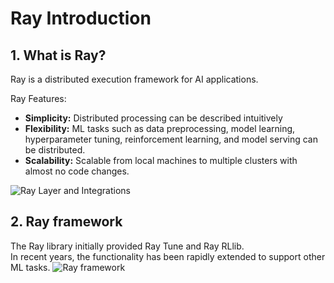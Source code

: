 # Ray Introduction

## 1. What is Ray?

Ray is a distributed execution framework for AI applications.

Ray Features:

- **Simplicity:** Distributed processing can be described intuitively
- **Flexibility:** ML tasks such as data preprocessing, model learning, hyperparameter tuning, reinforcement learning, and model serving can be distributed.
- **Scalability:** Scalable from local machines to multiple clusters with almost no code changes.

![Ray Layer and Integrations](https://raw.githubusercontent.com/maxpumperla/learning_ray/main/notebooks/images/chapter_01/ray_layers.png)

## 2. Ray framework

The Ray library initially provided Ray Tune and Ray RLlib.  
In recent years, the functionality has been rapidly extended to support other ML tasks.
![Ray framework](https://docs.ray.io/en/latest/_images/map-of-ray.png)
